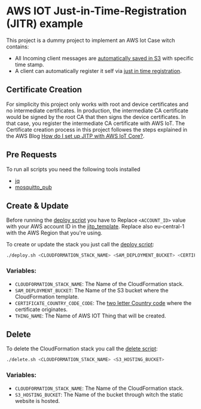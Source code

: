 # AWS IOT Just-in-Time-Registration (JITR) example
This project is a dummy project to implement an AWS Iot Case witch contains:
- All Incoming client messages 
  are [automatically saved in S3](https://aws.amazon.com/blogs/iot/bites-of-iot-creating-aws-iot-rules-with-aws-cloudformation)
  with specific time stamp.
- A client can automatically register it self
  via [just in time registration](https://aws.amazon.com/blogs/iot/just-in-time-registration-of-device-certificates-on-aws-iot).

## Certificate Creation
For simplicity this project only works with root and device certificates and no intermediate certificates. In production, the
intermediate CA certificate would be signed by the root CA that then signs the device certificates. In that case, you
register the intermediate CA certificate with AWS IoT. The Certificate creation process in this project followes the steps explained
in the AWS Blog [How do I set up JITP with AWS IoT Core?](https://aws.amazon.com/premiumsupport/knowledge-center/aws-iot-core-jitp-setup/).

## Pre Requests
To run all scripts you need the following tools installed
- [jq](https://linuxhint.com/bash_jq_command/)
- [mosquitto_pub](https://www.mankier.com/1/mosquitto_pub)

## Create & Update
Before running the [deploy script](./deploy.sh) you have to Replace `<ACCOUNT_ID>` value with your AWS account ID in the [jitp_template](./src/root_ca/jitp_template.json). Replace also eu-central-1 with the AWS Region that you're using.


To create or update the stack you just call the [deploy script](./deploy.sh):
```bash
./deploy.sh <CLOUDFORMATION_STACK_NAME> <SAM_DEPLOYMENT_BUCKET> <CERTIFICATE_COUNTRY_CODE_CODE> <THING_NAME>
```

### Variables:
- `CLOUDFORMATION_STACK_NAME`: The Name of the CloudFormation stack.
- `SAM_DEPLOYMENT_BUCKET`:  The Name of the S3 bucket where the CloudFormation template.
- `CERTIFICATE_COUNTRY_CODE_CODE`: The [two letter Country code](https://en.wikipedia.org/wiki/ISO_3166-1_alpha-2) where the certificate originates.
- `THING_NAME`: The Name of AWS IOT Thing that will be created.

## Delete
To delete the CloudFormation stack you call the [delete script](./delete.sh):

```bash
./delete.sh <CLOUDFORMATION_STACK_NAME> <S3_HOSTING_BUCKET>
```

### Variables:
- `CLOUDFORMATION_STACK_NAME`: The Name of the CloudFormation stack.
- `S3_HOSTING_BUCKET`: The Name of the bucket through witch the static website is hosted.

